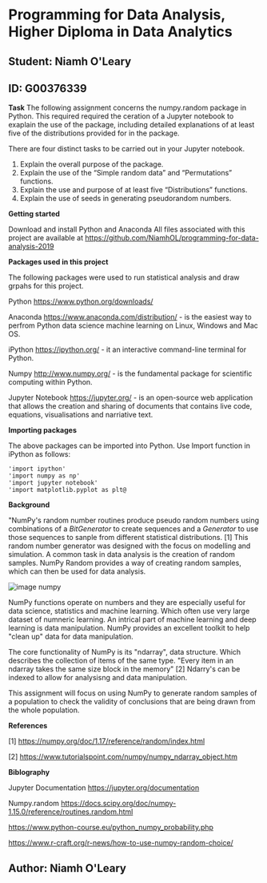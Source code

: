 # Programming for Data Analysis, Higher Diploma in Data Analytics
## Student: Niamh O'Leary
## ID: G00376339

**Task**
The following assignment concerns the numpy.random package in Python. This required 
required the ceration of a Jupyter notebook to exaplain the use of the package, including
detailed explanations of at least five of the distributions provided for in the package.

There are four distinct tasks to be carried out in your Jupyter notebook.
1. Explain the overall purpose of the package.
2. Explain the use of the “Simple random data” and “Permutations” functions.
3. Explain the use and purpose of at least five “Distributions” functions.
4. Explain the use of seeds in generating pseudorandom numbers.

**Getting started**

Download and install Python and Anaconda
All files associated with this project are available at https://github.com/NiamhOL/programming-for-data-analysis-2019

**Packages used in this project**

The following packages were used to run statistical analysis and draw grpahs for this project.

Python https://www.python.org/downloads/

Anaconda https://www.anaconda.com/distribution/ - is the easiest way to perfrom Python data science machine learning on Linux, Windows and Mac OS.

iPython https://ipython.org/ - it an interactive command-line terminal for Python.

Numpy http://www.numpy.org/ - is the fundamental package for scientific computing within Python.

Jupyter Notebook https://jupyter.org/ - is an open-source web application that allows the creation and sharing of documents that contains live code, equations, visualisations and narriative text.

**Importing packages**

The above packages can be imported into Python. Use Import function in iPython as follows:

    'import ipython'
    'import numpy as np'
    'import jupyter notebook'
    'import matplotlib.pyplot as plt@


**Background**

"NumPy's random number routines produce pseudo random numbers using combinations of a *BitGenerator* to create sequences and a *Generator* to use those sequences to sanple from different statistical distributions. [1] This random number generator was designed with the focus on modelling and simulation. A common task in data analysis is the creation of random samples. NumPy Random provides a way of creating random samples, which can then be used for data analysis. 

![image numpy](https://www.google.com/search?q=numpy&rlz=1C1CHBF_enIE785IE785&sxsrf=ACYBGNT116tBg0116C72IfhTrIeY7PC-Xw:1573315706733&source=lnms&tbm=isch&sa=X&ved=0ahUKEwj94Mbewd3lAhXRUBUIHS_wAJ4Q_AUIEigB&biw=1368&bih=770&dpr=2#imgrc=N30oImgnZy4RVM)

NumPy functions operate on numbers and they are especially useful for data science, statistics and machine learning. Which often use very large dataset of numneric learning. An intrical part of machine learning and deep learning is data manipulation. NumPy provides an excellent toolkit to help "clean up" data for data manipulation.

The core functionality of NumPy is its "ndarray", data structure. Which describes the collection of items of the same type. "Every item in an ndarray takes the same size block in the memory" [2] Ndarry's can be indexed to allow for analysisng and data manipulation. 

This assignment will focus on using NumPy to generate random samples of a population to check the validity of conclusions that are being drawn from the whole population. 



**References** 

[1] https://numpy.org/doc/1.17/reference/random/index.html

[2] https://www.tutorialspoint.com/numpy/numpy_ndarray_object.htm

**Biblography**

Jupyter Documentation https://jupyter.org/documentation

Numpy.random  https://docs.scipy.org/doc/numpy-1.15.0/reference/routines.random.html

https://www.python-course.eu/python_numpy_probability.php

https://www.r-craft.org/r-news/how-to-use-numpy-random-choice/

## Author: Niamh O'Leary ##
